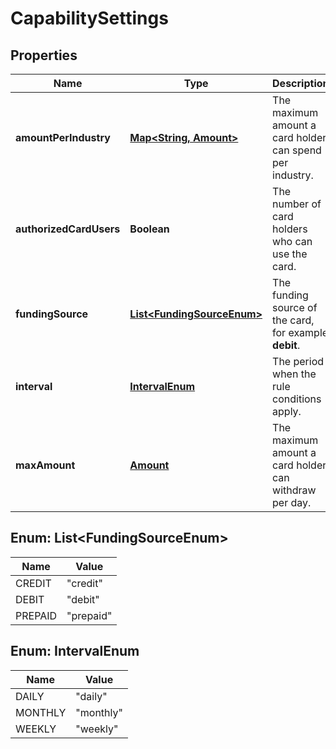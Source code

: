 

# CapabilitySettings


## Properties

| Name | Type | Description | Notes |
|------------ | ------------- | ------------- | -------------|
|**amountPerIndustry** | [**Map&lt;String, Amount&gt;**](Amount.md) | The maximum amount a card holder can spend per industry. |  [optional] |
|**authorizedCardUsers** | **Boolean** | The number of card holders who can use the card. |  [optional] |
|**fundingSource** | [**List&lt;FundingSourceEnum&gt;**](#List&lt;FundingSourceEnum&gt;) | The funding source of the card, for example **debit**. |  [optional] |
|**interval** | [**IntervalEnum**](#IntervalEnum) | The period when the rule conditions apply. |  [optional] |
|**maxAmount** | [**Amount**](Amount.md) | The maximum amount a card holder can withdraw per day. |  [optional] |



## Enum: List&lt;FundingSourceEnum&gt;

| Name | Value |
|---- | -----|
| CREDIT | &quot;credit&quot; |
| DEBIT | &quot;debit&quot; |
| PREPAID | &quot;prepaid&quot; |



## Enum: IntervalEnum

| Name | Value |
|---- | -----|
| DAILY | &quot;daily&quot; |
| MONTHLY | &quot;monthly&quot; |
| WEEKLY | &quot;weekly&quot; |



